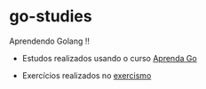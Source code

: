 # go-studies

Aprendendo Golang !!

- Estudos realizados usando o curso [Aprenda Go](https://www.youtube.com/playlist?list=PLCKpcjBB_VlBsxJ9IseNxFllf-UFEXOdg)

- Exercícios realizados no [exercismo](https://exercism.org/tracks/go)
